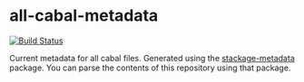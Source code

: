 # all-cabal-metadata

[![Build Status](https://travis-ci.org/commercialhaskell/all-cabal-metadata.svg?branch=master)](https://travis-ci.org/commercialhaskell/all-cabal-metadata)

Current metadata for all cabal files. Generated using the
[stackage-metadata](https://github.com/commercialhaskell/all-cabal-metadata-tool)
package. You can parse the contents of this repository using that package.
